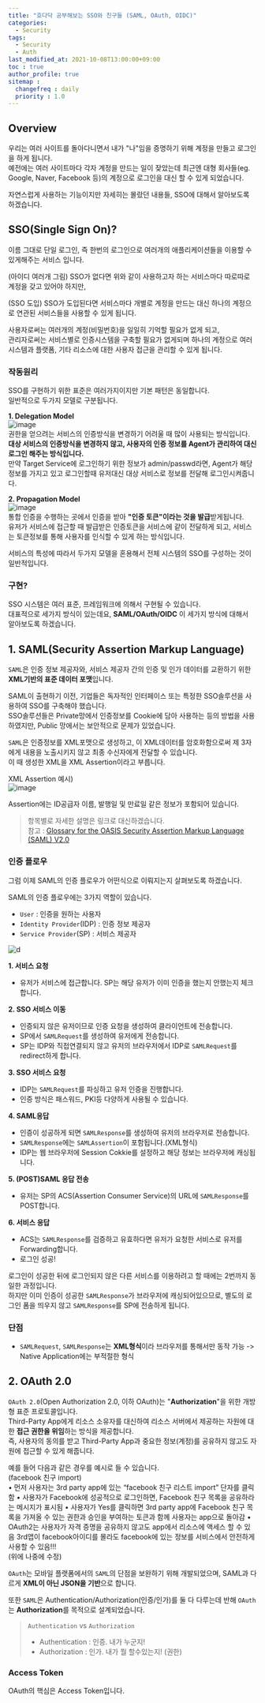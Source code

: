```yaml
---
title: "호다닥 공부해보는 SSO와 친구들 (SAML, OAuth, OIDC)"
categories: 
  - Security
tags:
  - Security
  - Auth
last_modified_at: 2021-10-08T13:00:00+09:00
toc : true
author_profile: true
sitemap :
  changefreq : daily
  priority : 1.0
---
```


## Overview
우리는 여러 사이트를 돌아다니면서 내가 "나"임을 증명하기 위해 계정을 만들고 로그인을 하게 됩니다.  
예전에는 여러 사이트마다 각자 계정을 만드는 일이 잦았는데 최근엔 대형 회사들(eg. Google, Naver, Facebook 등)의 계정으로 로그인을 대신 할 수 있게 되었습니다.  

자연스럽게 사용하는 기능이지만 자세히는 몰랐던 내용들, SSO에 대해서 알아보도록 하겠습니다.  

## SSO(Single Sign On)?
이름 그대로 단일 로그인, 즉 한번의 로그인으로 여러개의 애플리케이션들을 이용할 수 있게해주는 서비스 입니다.  

(아이디 여러개 그림)
SSO가 없다면 위와 같이 사용하고자 하는 서비스마다 따로따로 계정을 갖고 있어야 하지만,

(SSO 도입)
SSO가 도입된다면 서비스마다 개별로 계정을 만드는 대신 하나의 계정으로 연관된 서비스들을 사용할 수 있게 됩니다.  

사용자로써는 여러개의 계정(비밀번호)을 일일히 기억할 필요가 없게 되고,  
관리자로써는 서비스별로 인증시스템을 구축할 필요가 없게되며 하나의 계정으로 여러 시스템과 플랫폼, 기타 리소스에 대한 사용자 접근을 관리할 수 있게 됩니다.  

### 작동원리
SSO를 구현하기 위한 표준은 여러가지이지만 기본 패턴은 동일합니다.  
일반적으로 두가지 모델로 구분됩니다.  

**1. Delegation Model**  
![image](https://user-images.githubusercontent.com/15958325/136686444-e8e9daf9-29cf-48a8-b50a-fe07941fcd06.png)  
권한을 얻으려는 서비스의 인증방식을 변경하기 어려울 때 많이 사용되는 방식입니다.  
**대상 서비스의 인증방식을 변경하지 않고, 사용자의 인증 정보를 Agent가 관리하여 대신 로그인 해주는 방식입니다.**  
만약 Target Service에 로그인하기 위한 정보가 admin/passwd라면, Agent가 해당 정보를 가지고 있고 로그인할때 유저대신 대상 서비스로 정보를 전달해 로그인시켜줍니다.  

**2. Propagation Model**  
![image](https://user-images.githubusercontent.com/15958325/136687288-b8b898bc-d6b2-4e93-a2e2-b15e9616fb5c.png)  
통합 인증을 수행하는 곳에서 인증을 받아 **"인증 토큰"이라는 것을 발급**받게됩니다.  
유저가 서비스에 접근할 때 발급받은 인증토큰을 서비스에 같이 전달하게 되고, 서비스는 토큰정보를 통해 사용자를 인식할 수 있게 하는 방식입니다.  

서비스의 특성에 따라서 두가지 모델을 혼용해서 전체 시스템의 SSO를 구성하는 것이 일반적입니다.  

### 구현?
SSO 시스템은 여러 표준, 프레임워크에 의해서 구현될 수 있습니다.  
대표적으로 세가지 방식이 있는데요, **SAML/OAuth/OIDC** 이 세가지 방식에 대해서 알아보도록 하겠습니다.  

## 1. SAML(Security Assertion Markup Language)
`SAML`은 인증 정보 제공자와, 서비스 제공자 간의 인증 및 인가 데이터를 교환하기 위한 **XML기반의 표준 데이터 포맷**입니다.  

SAML이 출현하기 이전, 기업들은 독자적인 인터페이스 또는 특정한 SSO솔루션을 사용하여 SSO를 구축해야 했습니다.  
SSO솔루션들은 Private망에서 인증정보를 Cookie에 담아 사용하는 등의 방법을 사용하였지만, Public 망에서는 보안적으로 문제가 있었습니다.  

`SAML`은 인증정보를 XML포맷으로 생성하고, 이 XML데이터를 암호화함으로써 제 3자에게 내용을 노출시키지 않고 최종 수신자에게 전달할 수 있습니다.  
이 때 생성한 XML을 XML Assertion이라고 부릅니다.  

XML Assertion 예시)  
![image](https://user-images.githubusercontent.com/15958325/136699166-1b947ab2-b913-4a69-a6a5-11ac819f7180.png)  

Assertion에는 ID공급자 이름, 발행일 및 만료일 같은 정보가 포함되어 있습니다.  

>항목별로 자세한 설명은 링크로 대신하겠습니다.  
>참고 : [Glossary for the OASIS Security Assertion Markup Language (SAML) V2.0](http://docs.oasis-open.org/security/saml/v2.0/saml-glossary-2.0-os.pdf)  

### 인증 플로우
그럼 이제 SAML의 인증 플로우가 어떤식으로 이뤄지는지 살펴보도록 하겠습니다.  

SAML의 인증 플로우에는 3가지 역할이 있습니다.  
- `User` : 인증을 원하는 사용자
- `Identity Provider`(IDP) : 인증 정보 제공자
- `Service Provider`(SP) : 서비스 제공자


![d](https://user-images.githubusercontent.com/15958325/136698132-430e1e7e-1628-4430-8060-7bce8553b547.png)  

**1. 서비스 요청**  
  - 유저가 서비스에 접근합니다. SP는 해당 유저가 이미 인증을 했는지 안했는지 체크합니다.  

**2. SSO 서비스 이동**   
  - 인증되지 않은 유저이므로 인증 요청을 생성하여 클라이언트에 전송합니다.  
  - SP에서 `SAMLRequest`를 생성하여 유저에게 전송합니다.  
  - SP는 IDP와 직접연결되지 않고 유저의 브라우저에서 IDP로 `SAMLRequest`를 redirect하게 합니다.  

**3. SSO 서비스 요청**  
  - IDP는 `SAMLRequest`를 파싱하고 유저 인증을 진행합니다.  
  - 인증 방식은 패스워드, PKI등 다양하게 사용될 수 있습니다.  

**4. SAML응답**  
  - 인증이 성공하게 되면 `SAMLResponse`를 생성하여 유저의 브라우저로 전송합니다.  
  - `SAMLResponse`에는 `SAMLAssertion`이 포함됩니다.(XML형식)  
  - IDP는 웹 브라우저에 Session Cokkie를 설정하고 해당 정보는 브라우저에 캐싱됩니다.  

**5. (POST)SAML 응답 전송**  
  - 유저는 SP의 ACS(Assertion Consumer Service)의 URL에 `SAMLResponse`를 POST합니다.  

**6. 서비스 응답**  
  - ACS는 `SAMLResponse`를 검증하고 유효하다면 유저가 요청한 서비스로 유저를 Forwarding합니다.  
  - 로그인 성공!  


로그인이 성공한 뒤에 로그인되지 않은 다른 서비스를 이용하려고 할 때에는 2번까지 동일한 과정입니다.  
하지만 이미 인증이 성공한 `SAMLResponse`가 브라우저에 캐싱되어있으므로, 별도의 로그인 폼을 띄우지 않고 `SAMLResponse`를 SP에 전송하게 됩니다.  

### 단점
- `SAMLRequest`, `SAMLResponse`는 **XML형식**이라 브라우저를 통해서만 동작 가능 -> Native Application에는 부적절한 형식



## 2. OAuth 2.0
`OAuth 2.0`(Open Authorization 2.0, 이하 OAuth)는 "**Authorization**"을 위한 개방형 표준 프로토콜입니다.  
Third-Party App에게 리소스 소유자를 대신하여 리소스 서버에서 제공하는 자원에 대한 **접근 권한을 위임**하는 방식을 제공합니다.  
즉, 사용자의 동의를 받고 Third-Party App과 중요한 정보(계정)를 공유하지 않고도 자원에 접근할 수 있게 해줍니다.  

예를 들어 다음과 같은 경우를 예시로 들 수 있습니다.  
(facebook 친구 import)  
• 먼저 사용자는 3rd party app에 있는 “facebook 친구 리스트 import” 단자를 클릭함
• 사용자가 Facebook에 성공적으로 로그인하면, Facebook 친구 목록을 공유하라는 메시지가 표시됨
• 사용자가 Yes를 클릭하면 3rd party app에 Facebook 친구 목록을 가져올 수 있는 권한과 승인을
부여하는 토큰과 함께 사용자는 app으로 돌아감
• OAuth2는 사용자가 자격 증명을 공유하지 않고도 app에서 리소스에 액세스 할 수 있음
3rd앱이 facebook아이디를 몰라도 facebook에 있는 정보를 서비스에서 안전하게 사용할 수 있음!!!  
(위에 나중에 수정)  


`OAuth`는 모바일 플랫폼에서의 `SAML`의 단점을 보완하기 위해 개발되었으며, SAML과 다르게 **XML이 아닌 JSON을 기반**으로 합니다.  

또한 `SAML`은 Authentication/Authorization(인증/인가)를 둘 다 다루는데 반해 `OAuth`는 **Authorization**를 목적으로 설계되었습니다.  

> `Authentication` vs `Authorization`  
>- Authentication : 인증. 내가 누군지! 
>- Authorization : 인가. 내가 뭘 할수있는지! (권한)

### Access Token
OAuth의 핵심은 Access Token입니다.  






